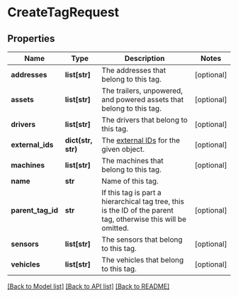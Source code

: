 # CreateTagRequest

## Properties
Name | Type | Description | Notes
------------ | ------------- | ------------- | -------------
**addresses** | **list[str]** | The addresses that belong to this tag. | [optional] 
**assets** | **list[str]** | The trailers, unpowered, and powered assets that belong to this tag. | [optional] 
**drivers** | **list[str]** | The drivers that belong to this tag. | [optional] 
**external_ids** | **dict(str, str)** | The [external IDs](https://developers.samsara.com/docs/external-ids) for the given object. | [optional] 
**machines** | **list[str]** | The machines that belong to this tag. | [optional] 
**name** | **str** | Name of this tag. | 
**parent_tag_id** | **str** | If this tag is part a hierarchical tag tree, this is the ID of the parent tag, otherwise this will be omitted. | [optional] 
**sensors** | **list[str]** | The sensors that belong to this tag. | [optional] 
**vehicles** | **list[str]** | The vehicles that belong to this tag. | [optional] 

[[Back to Model list]](../README.md#documentation-for-models) [[Back to API list]](../README.md#documentation-for-api-endpoints) [[Back to README]](../README.md)


